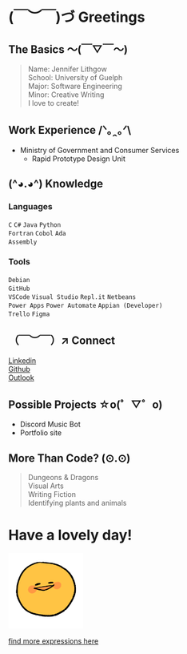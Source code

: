 # (￣︶￣)づ Greetings 
## The Basics ～(￣▽￣～)
> Name: Jennifer Lithgow  
> School: University of Guelph  
> Major: Software Engineering  
> Minor: Creative Writing  
> I love to create!

## Work Experience /ᐠ｡ꞈ｡ᐟ\
* Ministry of Government and Consumer Services  
  * Rapid Prototype Design Unit  

## (^◕.◕^) Knowledge
### Languages
`C` `C#` `Java` `Python`   
`Fortran` `Cobol` `Ada`  
`Assembly`  
### Tools
`Debian`  
`GitHub`  
`VSCode` `Visual Studio` `Repl.it` `Netbeans`  
`Power Apps` `Power Automate` `Appian (Developer)`  
`Trello` `Figma`  

## （￣︶￣）↗ Connect 
[Linkedin][1]  
[Github][2]  
[Outlook](mailto:jlithgow@uoguelph.ca)

## Possible Projects ☆o(゜▽゜o)  
* Discord Music Bot  
* Portfolio site  

## More Than Code? (⊙.⊙)
> Dungeons & Dragons  
> Visual Arts  
> Writing Fiction  
> Identifying plants and animals  

# Have a lovely day!
<img src="https://github.com/jenlith/jenlith/blob/main/sillemojis%20eeeh%20positive.png" width="150" height="150"/>  

[find more expressions here][4]  


[1]:https://www.linkedin.com/in/j-lithgow/
[2]:https://github.com/jenlith
[3]:jlithgow@uoguelph.ca
[4]:https://sillemojis.tumblr.com

<!--

<p align="center">
  <a href="https://badge.fury.io/js/electron-markdownify">
    <img src="https://badge.fury.io/js/electron-markdownify.svg"
         alt="Gitter">
  </a>
  <a href="https://gitter.im/amitmerchant1990/electron-markdownify"><img src="https://badges.gitter.im/amitmerchant1990/electron-markdownify.svg"></a>
  <a href="https://saythanks.io/to/bullredeyes@gmail.com">
      <img src="https://img.shields.io/badge/SayThanks.io-%E2%98%BC-1EAEDB.svg">
  </a>
  <a href="https://www.paypal.me/AmitMerchant">
    <img src="https://img.shields.io/badge/$-donate-ff69b4.svg?maxAge=2592000&amp;style=flat">
  </a>
</p>

[there's more of those emojis here](https://sillemojis.tumblr.com/)  
(￣_,￣ )（￣︶￣）↗　(～￣▽￣)～（*＾-＾*）(づ￣ 3￣)づ (^◕.◕^)
**jenlith/jenlith** is a ✨ _special_ ✨ repository because its `README.md` (this file) appears on your GitHub profile.
Here are some ideas to get you started:
- 🔭 I’m currently working on ...
- 🌱 I’m currently learning ...
- 👯 I’m looking to collaborate on ...
- 🤔 I’m looking for help with ...
- 💬 Ask me about ...
- 📫 How to reach me: ...
- 😄 Pronouns: ...
- ⚡ Fun fact: ...
-->
